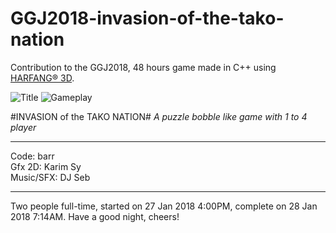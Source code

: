# GGJ2018-invasion-of-the-tako-nation
Contribution to the GGJ2018, 48 hours game made in C++ using [HARFANG® 3D](https://www.harfang3d.com).

![Title](still1.jpg)
![Gameplay](still2.jpg)

#INVASION of the TAKO NATION#
*A puzzle bobble like game with 1 to 4 player*

----
Code: barr<br>
Gfx 2D: Karim Sy<br>
Music/SFX: DJ Seb<br>

----
Two people full-time, started on 27 Jan 2018 4:00PM, complete on 28 Jan 2018 7:14AM.
Have a good night, cheers!
